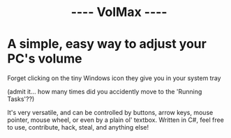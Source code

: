 #                       ---- VolMax ----

# A simple, easy way to adjust your PC's volume 
Forget clicking on the tiny Windows icon they give you in your system tray 

(admit it... how many times did you accidently move to the 'Running Tasks'??)

It's very versatile, and can be controlled by buttons, arrow keys, mouse pointer, mouse wheel, or even by a plain ol' textbox.
Written in C#, feel free to use, contribute, hack, steal, and anything else!
